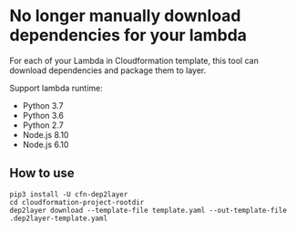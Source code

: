 # No longer manually download dependencies for your lambda
For each of your Lambda in Cloudformation template, this tool can download dependencies and package them to layer.

Support lambda runtime:

- Python 3.7
- Python 3.6
- Python 2.7
- Node.js 8.10
- Node.js 6.10

## How to use
```
pip3 install -U cfn-dep2layer
cd cloudformation-project-rootdir
dep2layer download --template-file template.yaml --out-template-file .dep2layer-template.yaml
```
